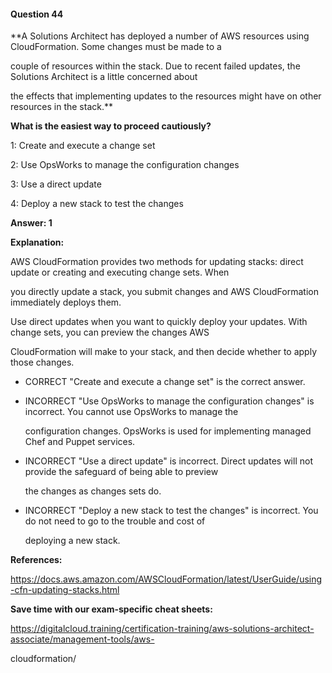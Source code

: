 #### Question  44


**A Solutions Architect has deployed a number of AWS resources using CloudFormation. Some changes must be made to a

couple of resources within the stack. Due to recent failed updates, the Solutions Architect is a little concerned about

the effects that implementing updates to the resources might have on other resources in the stack.**


**What is the easiest way to proceed cautiously?**


1: Create and execute a change set


2: Use OpsWorks to manage the configuration changes


3: Use a direct update


4: Deploy a new stack to test the changes


**Answer: 1**


**Explanation:**


AWS CloudFormation provides two methods for updating stacks: direct update or creating and executing change sets. When

you directly update a stack, you submit changes and AWS CloudFormation immediately deploys them.


Use direct updates when you want to quickly deploy your updates. With change sets, you can preview the changes AWS

CloudFormation will make to your stack, and then decide whether to apply those changes.


- CORRECT "Create and execute a change set" is the correct answer.


- INCORRECT "Use OpsWorks to manage the configuration changes" is incorrect. You cannot use OpsWorks to manage the

  configuration changes. OpsWorks is used for implementing managed Chef and Puppet services.


- INCORRECT "Use a direct update" is incorrect. Direct updates will not provide the safeguard of being able to preview

  the changes as changes sets do.


- INCORRECT "Deploy a new stack to test the changes" is incorrect. You do not need to go to the trouble and cost of

  deploying a new stack.


**References:**


https://docs.aws.amazon.com/AWSCloudFormation/latest/UserGuide/using-cfn-updating-stacks.html


**Save time with our exam-specific cheat sheets:**


https://digitalcloud.training/certification-training/aws-solutions-architect-associate/management-tools/aws-

cloudformation/

